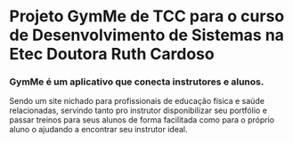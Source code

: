# Projeto GymMe de TCC para o curso de Desenvolvimento de Sistemas na Etec Doutora Ruth Cardoso

### GymMe é um aplicativo que conecta instrutores e alunos.

Sendo um site nichado para profissionais de educação física e saúde relacionadas, servindo tanto pro instrutor disponibilizar seu portfólio e passar treinos para seus alunos de forma facilitada como para o próprio aluno o ajudando a encontrar seu instrutor ideal.
